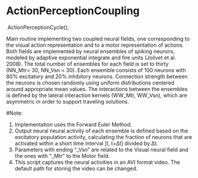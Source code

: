 ﻿# ActionPerceptionCoupling
﻿
﻿ActionPerceptionCycle();

Main routine implementing two coupled neural fields, one corresponding to the visual action representation and to a motor representation of actions. Both fields are implemented by neural ensembles of spiking neurons, modeled by adaptive exponential integrate and fire units (Jolivet et al. 2008). The total number of ensembles for each field is set to thirty (NN_Mtr= 30, NN_Vsn = 30). Each ensemble consists of 100 neurons with 80% excitatory and 20% inhibitory neurons. Connection strength between the neurons is chosen randomly using uniform distributions centered around appropriate mean values. The interactions between the ensembles is defined by the lateral interaction kernels (WW_Mtr, WW_Vsn), which are asymmetric in order to support traveling solutions. 

#Note:
1. Implementation uses the Forward Euler Method. 
2. Output neural neural activity of each ensemble is defined based on the excitatory population activity, calculating the fraction of   neurons that are activated within a short time interval [t, t+∆t] divided by ∆t.
3. Parameters with ending “_Vsn” are related to the Visual neural field and the ones  with “_Mtr” to the Motor field.
4. This script captures the neural activities in an AVI format video. The default path for storing the video can be changed.
